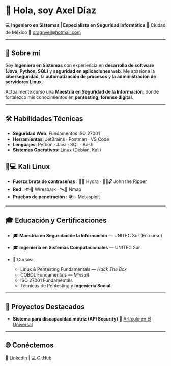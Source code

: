 # 👋 Hola, soy **Axel Díaz**

💻 **Ingeniero en Sistemas | Especialista en Seguridad Informática**
📍 Ciudad de México
📧 [dragnyel@hotmail.com](mailto:dragnyel@hotmail.com)

---

## 🚀 Sobre mí

Soy **Ingeniero en Sistemas** con experiencia en **desarrollo de software (Java, Python, SQL)** y **seguridad en aplicaciones web**. Me apasiona la **ciberseguridad**, la **automatización de procesos** y la **administración de servidores Linux**.

Actualmente curso una **Maestría en Seguridad de la Información**, donde fortalezco mis conocimientos en **pentesting, forense digital**.

---

## 🛠️ Habilidades Técnicas

* **Seguridad Web**: Fundamentos ISO 27001
* **Herramientas**: JetBrains · Postman · VS Code 
* **Lenguajes**: Python · Java · SQL · Bash
* **Sistemas Operativos**: Linux (Debian, Kali)

## 🐧💻 Kali Linux

* **Fuerza bruta de contraseñas** : 🐉🔑 Hydra · 🧑‍💻🔓 John the Ripper
* **Red** :  🐟🌊 Wireshark · 🛰️📡 Nmap 
* **Pruebas de penetración** : 🛠️💥 Metasploit

---

## 🎓 Educación y Certificaciones

* 🎓 **Maestría en Seguridad de la Información** — UNITEC Sur (En curso)
* 🎓 **Ingeniería en Sistemas Computacionales** — UNITEC Sur
* 📜 Cursos:

  * Linux & Pentesting Fundamentals — *Hack The Box*
  * COBOL Fundamentals — *Minsait*
  * ISO 27001 Fundamentals
  * Técnicas de Pentesting y **Ingeniería Social**

---

## 📌 Proyectos Destacados

* **Sistema para discapacidad motriz (API Security)**
  📰 [Artículo en El Universal](https://www.eluniversal.com.mx/articulo/nacion/sociedad/2017/07/2/alumnos-del-poli-crean-diadema-inteligente/)

---

## 🌐 Conéctemos

🔗 [LinkedIn](https://www.linkedin.com/in/axeldg/) | 💻 [GitHub](#)

